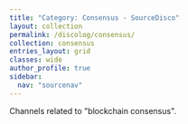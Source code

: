 ```yaml
---
title: "Category: Consensus - SourceDisco"
layout: collection
permalink: /discolog/consensus/
collection: consensus
entries_layout: grid
classes: wide
author_profile: true
sidebar:
  nav: "sourcenav" 
---
```


Channels related to "blockchain consensus".